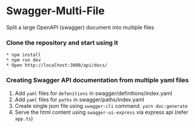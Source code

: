 # Swagger-Multi-File
Split a large OpenAPI (swagger) document into multiple files

### Clone the repository and start using it

```
* npm install
* npm run dev
* Open http://localhost:3000/api/docs/
```

### Creating Swagger API documentation from multiple yaml files

1. Add `yaml` files for `defenitions` in swagger/definitions/index.yaml
2. Add `yaml` files for `paths` in swagger/paths/index.yaml
3. Create single json file using `swagger-cli` command. `yarn doc:generate`
4. Serve the html content using `swagger-ui-express` via express api (refer `app.ts`)
